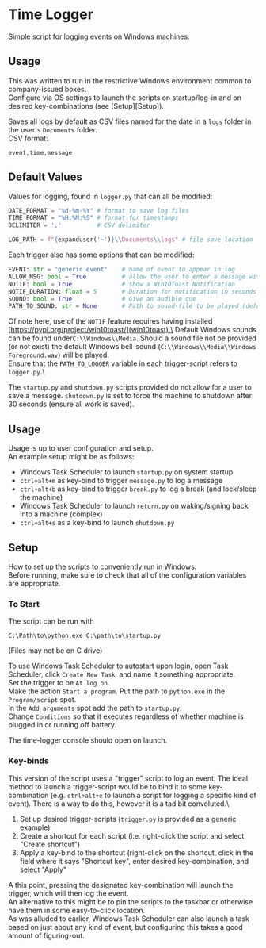 # Time Logger
Simple script for logging events on Windows machines.

## Usage
This was written to run in the restrictive Windows environment common to company-issued boxes.\
Configure via OS settings to launch the scripts on startup/log-in and on desired key-combinations (see [Setup][Setup]).

Saves all logs by default as CSV files named for the date in a `logs` folder in the user's `Documents` folder.\
CSV format:
```
event,time,message
```

## Default Values
Values for logging, found in `logger.py` that can all be modified:
```python
DATE_FORMAT = "%d-%m-%Y" # format to save log files
TIME_FORMAT = "%H:%M:%S" # format for timestamps
DELIMITER = ','          # CSV delimiter

LOG_PATH = f"{expanduser('~')}\\Documents\\logs" # file save location
```

Each trigger also has some options that can be modified:
```python
EVENT: str = "generic event"    # name of event to appear in log
ALLOW_MSG: bool = True          # allow the user to enter a message with the event
NOTIF: bool = True              # show a Win10Toast Notification
NOTIF_DURATION: float = 5       # Duration for notification in seconds
SOUND: bool = True              # Give an audible que
PATH_TO_SOUND: str = None       # Path to sound-file to be played (default will be bell)
```
Of note here, use of the `NOTIF` feature requires having installed [https://pypi.org/project/win10toast/](win10toast).\
Default Windows sounds can be found under`C:\\Windows\\Media`. Should a sound file not be provided (or not exist) the default Windows bell-sound (`C:\\Windows\\Media\\Windows Foreground.wav`) will be played.\
Ensure that the `PATH_TO_LOGGER` variable in each trigger-script refers to `logger.py`.\

The `startup.py` and `shutdown.py` scripts provided do not allow for a user to save a message. `shutdown.py` is set to force the machine to shutdown after 30 seconds (ensure all work is saved).

## Usage
Usage is up to user configuration and setup.\
An example setup might be as follows:
- Windows Task Scheduler to launch `startup.py` on system startup
- `ctrl+alt+m` as key-bind to trigger `message.py` to log a message
- `ctrl+alt+b` as key-bind to trigger `break.py` to log a break (and lock/sleep the machine)
- Windows Task Scheduler to launch `return.py` on waking/signing back into a machine (complex)
- `ctrl+alt+s` as a key-bind to launch `shutdown.py`

## Setup
How to set up the scripts to conveniently run in Windows.\
Before running, make sure to check that all of the configuration variables are appropriate.

### To Start
The script can be run with
```batch
C:\Path\to\python.exe C:\path\to\startup.py
```
(Files may not be on C drive)

To use Windows Task Scheduler to autostart upon login, open Task Scheduler, click `Create New Task`, and name it something appropriate.\
Set the trigger to be `At log on`.\
Make the action `Start a program`. Put the path to `python.exe` in the `Program/script` spot.\
In the `Add arguments` spot add the path to `startup.py`.\
Change `Conditions` so that it executes regardless of whether machine is plugged in or running off battery.

The time-logger console should open on launch.

### Key-binds
This version of the script uses a "trigger" script to log an event. The ideal method to launch a trigger-script would be to bind it to some key-combination (e.g. `ctrl+alt+e` to launch a script for logging a specific kind of event). There is a way to do this, however it is a tad bit convoluted.\
1. Set up desired trigger-scripts (`trigger.py` is provided as a generic example)
2. Create a shortcut for each script (i.e. right-click the script and select "Create shortcut")
3. Apply a key-bind to the shortcut (right-click on the shortcut, click in the field where it says "Shortcut key", enter desired key-combination, and select "Apply"

A this point, pressing the designated key-combination will launch the trigger, which will then log the event.\
An alternative to this might be to pin the scripts to the taskbar or otherwise have them in some easy-to-click location.\
As was alluded to earlier, Windows Task Scheduler can also launch a task based on just about any kind of event, but configuring this takes a good amount of figuring-out.
